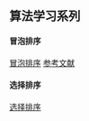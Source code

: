 ## 算法学习系列

#### 冒泡排序
[冒泡排序](./bubble-sort.md)
[参考文献](https://www.jianshu.com/p/eb191e4b2bc1)

#### 选择排序
[选择排序](./selection-sort.md)